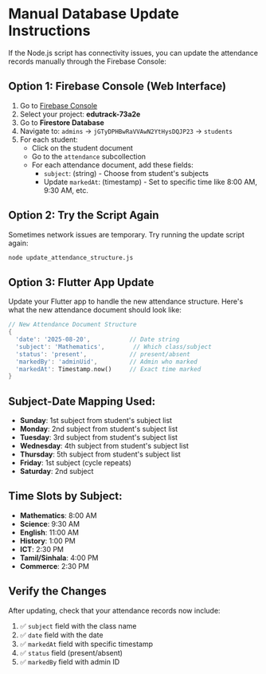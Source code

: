 # Manual Database Update Instructions

If the Node.js script has connectivity issues, you can update the attendance records manually through the Firebase Console:

## Option 1: Firebase Console (Web Interface)

1. Go to [Firebase Console](https://console.firebase.google.com/)
2. Select your project: **edutrack-73a2e**
3. Go to **Firestore Database**
4. Navigate to: `admins` → `jGTyDPHBwRaVVAwN2YtHysDQJP23` → `students`
5. For each student:
   - Click on the student document
   - Go to the `attendance` subcollection
   - For each attendance document, add these fields:
     - `subject`: (string) - Choose from student's subjects
     - Update `markedAt`: (timestamp) - Set to specific time like 8:00 AM, 9:30 AM, etc.

## Option 2: Try the Script Again

Sometimes network issues are temporary. Try running the update script again:

```bash
node update_attendance_structure.js
```

## Option 3: Flutter App Update

Update your Flutter app to handle the new attendance structure. Here's what the new attendance document should look like:

```dart
// New Attendance Document Structure
{
  'date': '2025-08-20',           // Date string
  'subject': 'Mathematics',        // Which class/subject
  'status': 'present',            // present/absent
  'markedBy': 'adminUid',         // Admin who marked
  'markedAt': Timestamp.now()     // Exact time marked
}
```

## Subject-Date Mapping Used:

- **Sunday**: 1st subject from student's subject list
- **Monday**: 2nd subject from student's subject list
- **Tuesday**: 3rd subject from student's subject list
- **Wednesday**: 4th subject from student's subject list
- **Thursday**: 5th subject from student's subject list
- **Friday**: 1st subject (cycle repeats)
- **Saturday**: 2nd subject

## Time Slots by Subject:

- **Mathematics**: 8:00 AM
- **Science**: 9:30 AM
- **English**: 11:00 AM
- **History**: 1:00 PM
- **ICT**: 2:30 PM
- **Tamil/Sinhala**: 4:00 PM
- **Commerce**: 2:30 PM

## Verify the Changes

After updating, check that your attendance records now include:
1. ✅ `subject` field with the class name
2. ✅ `date` field with the date
3. ✅ `markedAt` field with specific timestamp
4. ✅ `status` field (present/absent)
5. ✅ `markedBy` field with admin ID